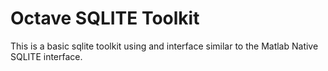 # Octave SQLITE Toolkit

This is a basic sqlite toolkit using and interface similar to
the Matlab Native SQLITE interface.
